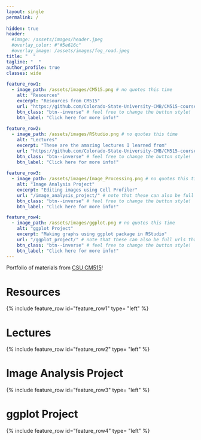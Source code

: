 ```yaml
---
layout: single
permalink: / 
     
hidden: true
header:
  #image: /assets/images/header.jpeg
  #overlay_color: #"#5e616c"
  #overlay_image: /assets/images/fog_road.jpeg
title: "  "
tagline: "  "   
author_profile: true
classes: wide
   
feature_row1:
  - image_path: /assets/images/CM515.png # no quotes this time
    alt: "Resources"
    excerpt: "Resources from CM515"
    url: "https://github.com/Colorado-State-University-CMB/CM515-course-2025/tree/main" # note that these can also be full urls that take people to other sites
    btn_class: "btn--inverse" # feel free to change the button style!
    btn_label: "Click here for more info!"
    
feature_row2:
  - image_path: /assets/images/RStudio.png # no quotes this time
    alt: "Lectures"
    excerpt: "These are the amazing lectures I learned from"
    url: "https://github.com/Colorado-State-University-CMB/CM515-course-2025/tree/main/modules/02_RStudio" # note that these can also be full urls that take people to other sites
    btn_class: "btn--inverse" # feel free to change the button style!
    btn_label: "Click here for more info!"
    
feature_row3:
  - image_path: /assets/images/Image_Processing.png # no quotes this time
    alt: "Image Analysis Project"
    excerpt: "Editing images using Cell Profiler"
    url: "/image_analysis_project/" # note that these can also be full urls that take people to other sites
    btn_class: "btn--inverse" # feel free to change the button style!
    btn_label: "Click here for more info!"

feature_row4:
  - image_path: /assets/images/ggplot.png # no quotes this time
    alt: "ggplot Project"
    excerpt: "Making graphs using ggplot package in RStudio"
    url: "/ggplot_project/" # note that these can also be full urls that take people to other sites
    btn_class: "btn--inverse" # feel free to change the button style!
    btn_label: "Click here for more info!" 
---
```


Portfolio of materials from [CSU CM515](https://github.com/Colorado-State-University-CMB/CM515-course-2025/tree/main)! 

# Resources

{% include feature_row id="feature_row1" type= "left" %}

# Lectures

{% include feature_row id="feature_row2" type= "left" %}

# Image Analysis Project

{% include feature_row id="feature_row3" type= "left" %}

# ggplot Project

{% include feature_row id="feature_row4" type= "left" %}

